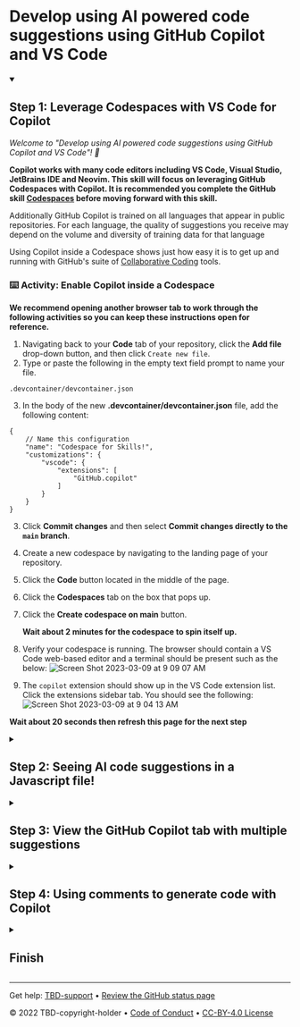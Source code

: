 # Develop using AI powered code suggestions using GitHub Copilot and VS Code

<!--step0

GitHub Copilot can help you code by offering autocomplete-style suggestions. You can learn how GitHub Copilot works, and what to consider while using GitHub Copilot. GitHub Copilot analyzes the context in the file you are editing, as well as related files, and offers suggestions from within your text editor. GitHub Copilot is powered by OpenAI Codex, a new AI system created by OpenAI.


- **Who this is for**: Developers, DevOps Engineers, Software development managers, Testers
- **What you'll learn**: How to install Copilot into a Codespace, accept suggestions from code, accept suggestions from comments
- **What you'll build**: Javascript files that will have code generated by Copilot AI for code and comment suggestions
- **Prerequisites**: To use GitHub Copilot you must have an active GitHub Copilot subscription. Sign up for 60 days free [Copilot](https://github.com/settings/copilot)
- **Timing**: This course is four steps long and can be completed in under an hour

<summary><h2> How to start this course!</h2></summary>
 
1. Above these instructions, click **Use this template**.
2. From the dropdown right-click **Create a new repository** and open the link in a new tab.
![Screen Shot 2023-03-07 at 9 28 54 AM](https://user-images.githubusercontent.com/26442605/223501605-e67051f7-50af-4ae0-a18f-6f733a8b6c62.png)
3. In the new tab, follow the prompts to create a new repository.
   - For owner, choose your personal account or an organization to host the repository.
   - We recommend creating a public repository—private repositories will use [Actions minutes](https://docs.github.com/en/billing/managing-billing-for-github-actions/about-billing-for-github-actions).
   ![Create a new repository](https://user-images.githubusercontent.com/1221423/169618722-406dc508-add4-4074-83f0-c7a7ad87f6f3.png)
4. After your new repository is created, wait about 20 seconds, then refresh the page. Follow the step-by-step instructions in the new repository's README.

endstep0-->

<details id=1 open>
<summary><h2>Step 1: Leverage Codespaces with VS Code for Copilot</h2></summary>

_Welcome to "Develop using AI powered code suggestions using GitHub Copilot and VS Code"! :wave:_

**Copilot works with many code editors including VS Code, Visual Studio, JetBrains IDE and Neovim. This skill will focus on leveraging GitHub Codespaces with Copilot. It is recommended you complete the GitHub skill [Codespaces](https://github.com/skills/code-with-codespaces) before moving forward with this skill.**
 
Additionally GitHub Copilot is trained on all languages that appear in public repositories. For each language, the quality of suggestions you receive may depend on the volume and diversity of training data for that language

Using Copilot inside a Codespace shows just how easy it is to get up and running with GitHub's suite of [Collaborative Coding](https://github.com/features#features-collaboration) tools.  

### :keyboard: Activity: Enable Copilot inside a Codespace

**We recommend opening another browser tab to work through the following activities so you can keep these instructions open for reference.**

1. Navigating back to your **Code** tab of your repository, click the **Add file** drop-down button, and then click `Create new file`.
2. Type or paste the following in the empty text field prompt to name your file.
```
.devcontainer/devcontainer.json
```
3. In the body of the new **.devcontainer/devcontainer.json** file, add the following content:
```
{
    // Name this configuration
    "name": "Codespace for Skills!",
    "customizations": {
        "vscode": {
            "extensions": [
                "GitHub.copilot"
            ]
        }
    }
}
```
3. Click **Commit changes** and then select **Commit changes directly to the `main` branch**.
4. Create a new codespace by navigating to the landing page of your repository.
5. Click the **Code** button located in the middle of the page.
6. Click the **Codespaces** tab on the box that pops up.
7. Click the **Create codespace on main** button.

   **Wait about 2 minutes for the codespace to spin itself up.**

8. Verify your codespace is running. The browser should contain a VS Code web-based editor and a terminal should be present such as the below:
![Screen Shot 2023-03-09 at 9 09 07 AM](https://user-images.githubusercontent.com/26442605/224102962-d0222578-3f10-4566-856d-8d59f28fcf2e.png)
10. The `copilot` extension should show up in the VS Code extension list. Click the extensions sidebar tab. You should see the following:
![Screen Shot 2023-03-09 at 9 04 13 AM](https://user-images.githubusercontent.com/26442605/224102514-7d6d2f51-f435-401d-a529-7bae3ae3e511.png)

**Wait about 20 seconds then refresh this page for the next step**
 
</details>

<details id=2>
<summary><h2>Step 2: Seeing AI code suggestions in a Javascript file!</h2></summary>

_Nice work! :tada: You created a Codespace and have Copilot installed!_

GitHub Copilot provides suggestions for numerous languages and a wide variety of frameworks, but works especially well for Python, JavaScript, TypeScript, Ruby, Go, C# and C++. The following samples are in JavaScript, but other languages will work similarly.

Let's try this out utilizing Javascript for Copilot.
 
### :keyboard: Activity: Add a Javascript file and start writing code

1. From inside the codespace in the VS Code explorer window, create a new file. Note: If you closed the Codespace from above please open it back up or create a new Codespace.
2. Name the file `skills.js`
3. Verify your new file looks like:
 ![Screen Shot 2023-03-09 at 9 21 34 AM](https://user-images.githubusercontent.com/26442605/224105906-d1beb531-b747-4c7a-85ba-a12526488422.png)
4. In the `skills.js` file, type the following function header. GitHub Copilot will automatically suggest an entire function body in grayed text, as shown below. The exact suggestion may vary.
 ```
 function calculateNumbers(var1, var2)
 ```
5.Accept the suggestion, press `Tab`.
 
### :keyboard: Activity: Push code to your repository from the codespace

1. Use the VS Code source control tab to add the file and push back to the repository:
2. In the message box type:
```
Copilot first commit
```
3. Select the arrow next to the `Commit` drop down 
4. Select `commit and sync. Should look like this:
 ![Screen Shot 2023-03-09 at 11 14 32 AM](https://user-images.githubusercontent.com/26442605/224131002-0efd82b4-a9d7-4d79-be68-60b34c30a68f.png)
5. Select `Yes` when asked to `Would you like to stage all your changes and commit them directly?`.
6. Select`Ok, don't show again` when prompted for: `This action will pull and push commits from and to "origin/main".`

**Wait about 60 seconds then refresh your repository landing page for the next step.**
 
</details>

<details id=3>
<summary><h2>Step 3: View the GitHub Copilot tab with multiple suggestions</h2></summary>

_Nice work Seeing AI code suggestions in a Javascript file :sparkles:_
 
You may not want any of the initial suggestions GitHub Copilot offers. GitHub Copilot will show you multiple suggestions in a new tab.

### :keyboard: Activity: Add another Javascript method and view all suggestions

1. From inside the codespace in the VS Code explorer window, select the `skills.js` file. Note: If you closed the Codespace from above please open it back up or create a new Codespace.
1. Add a new line below the end of the `calculateNumbers` function.
2. Type `function skillsMember`
3. Stop typing and view the Copilot suggestion.
4. Hover over the red squiggly and select the `...`
5. Click `Open GitHub Copilot`. Copilot will synthesize around 10 different code suggestions. You should see something like this:
  ![Screen Shot 2023-03-09 at 9 36 21 AM](https://user-images.githubusercontent.com/26442605/224111765-49601397-0f65-471e-8510-5ded1df21fea.png)
6. Find a solution you like and click `Accept Solution`. 7. Your `skills.js` file will be updated with your solution.
 
### :keyboard: Activity: Push code to your repository from the codespace

1. Use the VS Code source control tab to add the file and push back to the repository:
2. In the message box type:
```
Copilot second commit
```
3. Select the arrow next to the `Commit` drop down 
4. Select `commit and sync. Should look like this:
 ![Screen Shot 2023-03-09 at 11 14 32 AM](https://user-images.githubusercontent.com/26442605/224131002-0efd82b4-a9d7-4d79-be68-60b34c30a68f.png)
5. Select `Yes` when asked to `Would you like to stage all your changes and commit them directly?`.

**Wait about 60 seconds then refresh your repository landing page for the next step.**

</details>

<details id=4>
<summary><h2>Step 4: Using comments to generate code with Copilot</h2></summary>

_Nicely done utilizing the Copilot tab!_ :partying_face:

You now have leveraged the Copilot quick tab auto-suggest as well as the Copilot hub to accept AI generated suggestions. 

Now lets see how you can leverage comments to generate Copilot suggestions!

### :keyboard: Activity: Generate Copilot suggested code from comments.

1. From inside the codespace in the VS Code explorer window, create a new file. Note: If you closed the Codespace from above please open it back up or create a new Codespace.
2. Name the file `comments.js`
3. Type the following comments into the file:
 ```
 // Create a web server
 ```
4. Press `enter` to go to a new line
5. Copilot will suggest a code block.
6. Hover over the red squggly and select the `...`
7. Click `Open GitHub Copilot`. Copilot will synthesise around 10 different code suggestions. You should see somethig like this:
8. Find a solution you like and click `Accept Solution`. 7. Your `skills.js` file will be updated with your solution.
 
### :keyboard: Activity: Push code to your repository from the codespace

1. Use the VS Code source control tab to add the file and push back to the repository:
2. In the message box type:
```
Copilot third commit
```
3. Select the arrow next to the `Commit` drop down 
4. Select `commit and sync. Should look like this:
 ![Screen Shot 2023-03-09 at 11 14 32 AM](https://user-images.githubusercontent.com/26442605/224131002-0efd82b4-a9d7-4d79-be68-60b34c30a68f.png)
5. Select `Yes` when asked to `Would you like to stage all your changes and commit them directly?`.

**Wait about 60 seconds then refresh your repository landing page for the next step.**

</details>

<details id=X>
<summary><h2>Finish</h2></summary>

_Congratulations friend, you've completed this course!_

<img src="https://octodex.github.com/images/welcometocat.png" alt=celebrate width=300 align=right>

Here's a recap of all the tasks you've accomplished in your repository:

* You've learned how to set up Copilot inside a Codespace.
* You've learned how to use Copilot to accept suggested code.
* You've learned how to use Copilot's hub for alternate suggestions.
* You've learned how to leverage comments to have Copilot auto-suggest code.

### Additional learning and resources
 
- [Copilot for Individuals](https://docs.github.com/en/copilot/overview-of-github-copilot/about-github-copilot-for-individuals)
- [Copilot for Business](https://docs.github.com/en/copilot/overview-of-github-copilot/about-github-copilot-for-business)
- [Getting started with Copilot](https://docs.github.com/en/copilot/getting-started-with-github-copilot/getting-started-with-github-copilot-in-visual-studio-code)
- [Configure Copilot settings](https://docs.github.com/en/copilot/configuring-github-copilot/configuring-github-copilot-settings-on-githubcom)


### What's next?

- [We'd love to hear what you thought of this course](https://github.com/skills/.github/discussions).
- [Learn another GitHub skill](https://github.com/skills).
- [Read the Get started with GitHub docs](https://docs.github.com/en/get-started).
- To find projects to contribute to, check out [GitHub Explore](https://github.com/explore).

</details>

---

Get help: [TBD-support](TBD-support-link) &bull; [Review the GitHub status page](https://www.githubstatus.com/)

&copy; 2022 TBD-copyright-holder &bull; [Code of Conduct](https://www.contributor-covenant.org/version/2/1/code_of_conduct/code_of_conduct.md) &bull; [CC-BY-4.0 License](https://creativecommons.org/licenses/by/4.0/legalcode)
